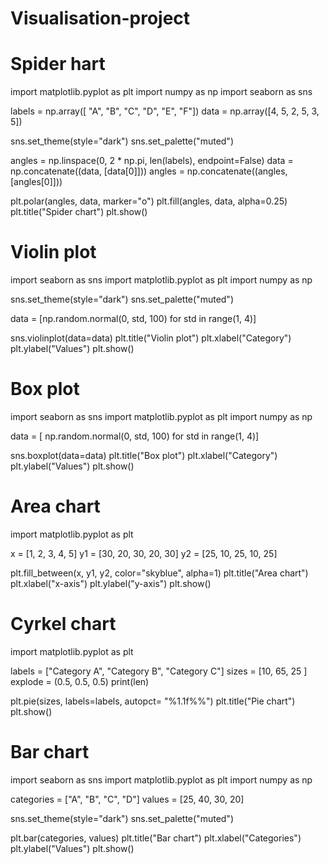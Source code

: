 # Visualisation-project

# Spider hart
import matplotlib.pyplot as plt
import numpy as np
import seaborn as sns


labels = np.array([ "A", "B", "C", "D", "E", "F"])
data = np.array([4, 5, 2, 5, 3, 5])


sns.set_theme(style="dark")
sns.set_palette("muted")

angles = np.linspace(0, 2 * np.pi, len(labels), endpoint=False)
data = np.concatenate((data, [data[0]]))
angles = np.concatenate((angles, [angles[0]]))

plt.polar(angles, data, marker="o")
plt.fill(angles, data, alpha=0.25)
plt.title("Spider chart")
plt.show()



# Violin plot
import seaborn as sns
import matplotlib.pyplot as plt
import numpy as np


sns.set_theme(style="dark")
sns.set_palette("muted")

data = [np.random.normal(0, std, 100) for std in range(1, 4)]

sns.violinplot(data=data)
plt.title("Violin plot")
plt.xlabel("Category")
plt.ylabel("Values")
plt.show()

# Box plot 
import seaborn as sns
import matplotlib.pyplot as plt
import numpy as np

data = [ np.random.normal(0, std, 100) for std in range(1, 4)]

sns.boxplot(data=data)
plt.title("Box plot")
plt.xlabel("Category")
plt.ylabel("Values")
plt.show()

# Area chart
import matplotlib.pyplot as plt

x = [1, 2, 3, 4, 5]
y1 = [30, 20, 30, 20, 30]
y2 = [25, 10, 25, 10, 25]

plt.fill_between(x, y1, y2, color="skyblue", alpha=1)
plt.title("Area chart")
plt.xlabel("x-axis")
plt.ylabel("y-axis")
plt.show()

# Cyrkel chart

import matplotlib.pyplot as plt

labels = ["Category A", "Category B", "Category C"]
sizes = [10, 65, 25 ]
explode = (0.5, 0.5, 0.5)
print(len)


plt.pie(sizes, labels=labels, autopct= "%1.1f%%")
plt.title("Pie chart")
plt.show()

# Bar chart

import seaborn as sns
import matplotlib.pyplot as plt
import numpy as np

categories = ["A", "B", "C", "D"]
values = [25, 40, 30, 20]

sns.set_theme(style="dark")
sns.set_palette("muted")

plt.bar(categories, values)
plt.title("Bar chart")
plt.xlabel("Categories")
plt.ylabel("Values")
plt.show()

